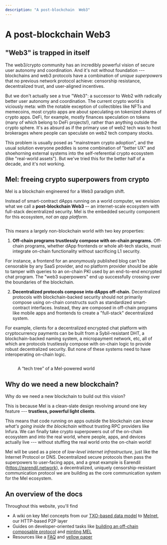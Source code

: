 ```yaml
---
description: "A post-blockchain  Web3"
---
```


# A post-blockchain Web3

## "Web3" is trapped in itself

The web3/crypto community has an incredibly powerful vision of secure user autonomy and coordination. And it's not without foundation --- blockchains and web3 protocols have a combination of _unique superpowers_ that no previous network protocol achieve: censorship resistance, decentralized trust, and user-aligned incentives.

But we don't actually see a true "Web3": a successor to Web2 with radically better user autonomy and coordination. The current crypto world is viciously meta: with the notable exception of collectibles like NFTs and memecoins, most crypto apps are about speculating on tokenized shares of crypto apps. DeFi, for example, mostly finances speculation on tokens (many of which belong to DeFi projects!), rather than anything outside the crypto sphere. It's as absurd as if the primary use of web2 tech was to host brokerages where people can speculate on web2 tech company stocks.

This problem is usually posed as "mainstream crypto adoption", and the usual solution everyone peddles is some combination of "better UX" and shoehorning external systems into the self-referential crypto ecosystem (like "real-world assets"). But we've tried this for the better half of a decade, and it's not working.

## Mel: freeing crypto superpowers from crypto

Mel is a blockchain engineered for a Web3 paradigm shift.

Instead of smart-contract dApps running on a world computer, we envision what we call a **post-blockchain Web3** –- an internet-scale ecosystem with full-stack decentralized security. Mel is the embedded security component for this ecosystem, _not an app platform_.

<figure><img src=".gitbook/assets/image.png" alt=""><figcaption></figcaption></figure>

This means a largely non-blockchain world with two key properties:

1. **Off-chain programs trustlessly compose with on-chain programs.** Off-chain programs, whether dApp frontends or whole alt-tech stacks, must integrate on-chain functionality without sacrificing L1 security.&#x20;

For instance, a frontend for an anonymously published blog can't be censorable by any SaaS provider, and no platform provider should be able to tamper with queries to an on-chain PKI used by an end-to-end encrypted chat program. The "web3 superpowers" end up successfully crossing over the boundaries of the blockchain.

2. **Decentralized protocols compose into dApps off-chain.** Decentralized protocols with blockchain-backed security should not primarily compose using on-chain constructs such as standardized smart-contract interfaces. Instead, they are composed in off-chain programs like mobile apps and frontends to create a "full-stack" decentralized system.&#x20;

For example, clients for a decentralized encrypted chat platform with cryptocurrency payments can be built from a Sybil-resistant DHT, a blockchain-backed naming system, a micropayment network, etc, all of which are protocols trustlessly compose with on-chain logic to provide robust decentralized security. But none of these systems need to have interoperating on-chain logic.&#x20;

<figure><img src="https://lh4.googleusercontent.com/nFaHg6RtvtYZ1KY056l_SPLlzLVwpRsR8rXJ2-eCL8EdQf2oRO50ikgBEuit83N5aXWiln7UfTvjvVBxAo4Xx1aLKU2vJvXNC4FTf_9dwJjrBXtJ_brvgFP_vRhXWKUi-tty52nS1tneyXty8MCDn_3kXA=s2048" alt=""><figcaption><p>A “tech tree” of a Mel-powered world</p></figcaption></figure>

## Why do we need a new blockchain?

Why do we need a new blockchain to build out this vision?

This is because Mel is a clean-slate design revolving around one key feature --- **trustless, powerful light clients**.

This means that code running on apps outside the blockchain can _know what's going inside the blockchain_ without trusting RPC providers like Infura. We can finally take crypto superpowers out of the on-chain ecosystem and into the real world, where people, apps, and devices actually live --- without stuffing the real world onto the on-chain world!

Mel will be used as a piece of _low-level internet infrastructure_, just like the Internet Protocol or DNS. Decentralized secure protocols then pass the superpowers to user-facing apps, and a great example is Earendil (<https://earendil.network>), a decentralized, uniquely censorship-resistant communication protocol we are building as the core communication system for the Mel ecosystem.

## An overview of the docs

Throughout this website, you'll find

- A wiki on key Mel concepts from our [TXO-based data model](concepts/data-model.md) to [Melnet](concepts/melnet-the-p2p-layer.md), our HTTP-based P2P layer
- Guides on developer-oriented tasks like [building an off-chain composable protocol](developer-guides/gibbername/) and [minting MEL](developer-guides/melmint/getting-tokens/using-melminter.md)
- Resources like a [FAQ](resources/page-3.md) and [yellow paper](resources/yellow-paper.md)

